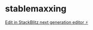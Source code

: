 # stablemaxxing

[Edit in StackBlitz next generation editor ⚡️](https://stackblitz.com/~/github.com/Rish111/stablemaxxing)